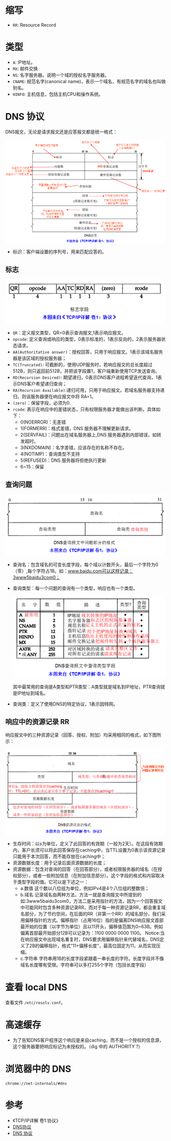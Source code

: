 

# 缩写

* `RR`: Resource Record

# 类型

* `A`: IP地址。
* `MX`: 邮件交换
* `NS`: 名字服务器。说明一个域的授权名字服务器。
* `CNAME`: 规范名字(canonical name)，表示一个域名，有规范名字的域名也叫做别名。
* `HINFO`: 主机信息，包括主机CPU和操作系统。

# DNS 协议

DNS报文，无论是请求报文还是应答报文都是统一格式：

![](dns/1.png)

* 标识：客户端设置的序列号，用来匹配应答的。

## 标志

![](dns/2.png)

- `QR`：定义报文类型，QR=0表示查询报文,1表示响应报文。
- `opcode`: 定义查询或响应的类型，0表示标准的，1表示反向的，2表示服务器状态请求。
- `AA(Authoritative answer)`：授权回答，只用于响应报文。1表示该域名服务器是该区域的授权服务器；
- `TC(Truncated)`: 可截断的，使用UDP服务时，若响应报文的总长度超过512B，则只返回前512B，并把该字段置1，客户端重新使用TCP发送查询。
- `RD(Recursion Desired)`: 期望递归，0表示DNS客户进程希望迭代查询，1表示DNS客户希望递归查询；
- `RA(Recursion Available)`:递归可用，只用于响应报文。若域名服务器支持递归，则该服务器便在响应报文中将 RA=1。
- `(zero)`：保留字段，必须为0.
- `rcode`: 表示在响应中的差错状态，只有权限服务器才能做出该判断。具体如下：
    - 0(NOERROR)：无差错
    - 1(FORMERR)：格式差错，DNS 服务器不理解更新请求。
    - 2(SERVFAIL)：问题出在域名服务器上,DNS 服务器遇到内部错误，如转发超时。
    - 3(NXDOMAIN)：名字差错，应该存在的名称不存在。
    - 4(NOTIMP)：查询类型不支持
    - 5(REFUSED)：DNS 服务器将拒绝执行更新
    - 6~15：保留

## 查询问题

![](dns/3.png)

* 查询名：包含域名的可变长度字段，每个域以计数开头，最后一个字符为0（零）,每个字符占1B。如：www.baidu.com可以这样记录：3www5baidu3com0；
* 查询类型：每一个问题的查询有一个类型，响应也有一个类型。

    ![](dns/4.png)

    其中最常用的查询是A类型和PTR类型：A类型就是域名到IP地址，PTR查询就是IP地址到域名。

* 查询类：定义了使用DNS的特定协议，1表示因特网。


## 响应中的资源记录 RR

响应报文中的三种资源记录（回答、授权、附加）均采用相同的格式，如下图所示：

![](dns/5.png)

- 生存时间：以s为单位，定义了此回答的有效期（一般为2天）。在这段有效期内，客户长须可以将此回答保存在caching中，当TTL设置为0表示该资源记录只能用于本次回答，而不能存放在caching中；
- 资源数据长度：用于记录后面资源数据的长度；
- 资源数据：包含对查询的回答（在回答部分），或者权限服务器的域名（在授权部分），或者一些附加信息（在附加信息部分）。这个字段的格式和内容取决于类型字段的值。它可以是下述之一：
    - a.数值  这个数以八位组为单位，例如IPv4是4个八位组的整数倍；
    - b.域名   记录域名由两种方法，方法一就是查询报文中所提到的如:3www5baidu3com0，方法二是采用指针的方法，因为一个回答报文中可能同时包含多种资源记录RR，而对于每一种资源记录RR，都会重复域名部分，为了节约空间，在后面的RR（非第一个RR）的域名部分，我们采用偏移指针的方式。偏移指针（占用16位）指的是偏离DNS响应报文首部最开始的位置（以字节为单位）且以11开头，偏移值范围为0~63B。例如偏离首部最开始部分12B可以记录为：1100 0000 0000 1100。
        Notice:当在响应报文中出现域名重复时，DNS要求用偏移指针来代替域名，DNS定义了2B的偏移指针，格式“11+偏移长度”，最高位固定为11，从而实现压缩。
    - c.字符串 字符串用1B的长度字段紧跟着一串长度的字符。长度字段并不像域名长度哪有受限。字符串可以多打255个字符（包括长度字段）



# 查看 local DNS

查看文件 `/etc/resolv.conf`。


# 高速缓存

* 为了告知DNS客户程序这个响应是来自caching，而不是一个授权的信息源，这个服务器要把响应标记为未授权的。（dig 中的 AUTHORITY ?）


# 浏览器中的 DNS

```
chrome://net-internals/#dns
```


# 参考

* 《TCP/IP详解 卷1:协议》
* [DNS协议](http://blog.csdn.net/jxh_123/article/details/26055215)
* [DNS 协议](https://technet.microsoft.com/zh-cn/library/dd197470(v=ws.10).aspx)